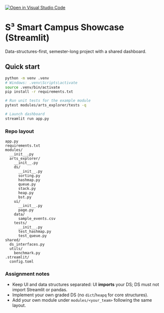 [![Open in Visual Studio Code](https://classroom.github.com/assets/open-in-vscode-2e0aaae1b6195c2367325f4f02e2d04e9abb55f0b24a779b69b11b9e10269abc.svg)](https://classroom.github.com/online_ide?assignment_repo_id=21405372&assignment_repo_type=AssignmentRepo)
# S³ Smart Campus Showcase (Streamlit)
Data-structures-first, semester-long project with a shared dashboard.

## Quick start
```bash
python -m venv .venv
# Windows: .venv\Scripts\activate
source .venv/bin/activate
pip install -r requirements.txt

# Run unit tests for the example module
pytest modules/arts_explorer/tests -q

# Launch dashboard
streamlit run app.py
```

### Repo layout
```
app.py
requirements.txt
modules/
  __init__.py
  arts_explorer/
    __init__.py
    ds/
      __init__.py
      sorting.py
      hashmap.py
      queue.py
      stack.py
      heap.py
      bst.py
    ui/
      __init__.py
      page.py
    data/
      sample_events.csv
    tests/
      __init__.py
      test_hashmap.py
      test_queue.py
shared/
  ds_interfaces.py
  utils/
    benchmark.py
.streamlit/
  config.toml
```

### Assignment notes
- Keep UI and data structures separated: UI **imports** your DS; DS must not import Streamlit or pandas.
- Implement your own graded DS (no `dict`/`heapq` for core structures).
- Add your own module under `modules/<your_team>` following the same layout.
